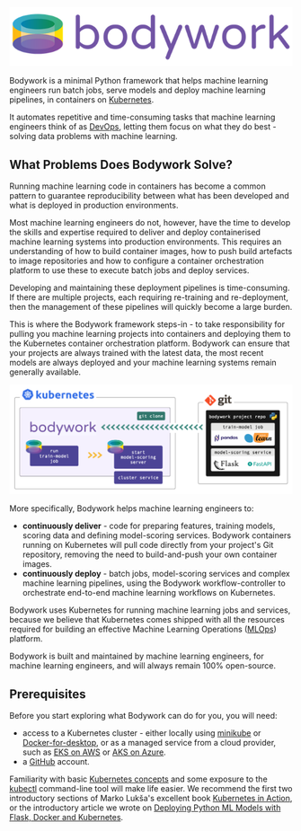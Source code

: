 ![bodywork](images/bodywork_logo.png)

Bodywork is a minimal Python framework that helps machine learning engineers run batch jobs, serve models and deploy machine learning pipelines, in containers on [Kubernetes](https://en.wikipedia.org/wiki/Kubernetes).

It automates repetitive and time-consuming tasks that machine learning engineers think of as [DevOps](https://en.wikipedia.org/wiki/DevOps), letting them focus on what they do best - solving data problems with machine learning.

## What Problems Does Bodywork Solve?

Running machine learning code in containers has become a common pattern to guarantee reproducibility between what has been developed and what is deployed in production environments.

Most machine learning engineers do not, however, have the time to develop the skills and expertise required to deliver and deploy containerised machine learning systems into production environments. This requires an understanding of how to build container images, how to push build artefacts to image repositories and how to configure a container orchestration platform to use these to execute batch jobs and deploy services.

Developing and maintaining these deployment pipelines is time-consuming. If there are multiple projects, each requiring re-training and re-deployment, then the management of these pipelines will quickly become a large burden.

This is where the Bodywork framework steps-in - to take responsibility for pulling you machine learning projects into containers and deploying them to the Kubernetes container orchestration platform. Bodywork can ensure that your projects are always trained with the latest data, the most recent models are always deployed and your machine learning systems remain generally available.

![bodywork_diagram](images/ml_pipeline.png)

More specifically, Bodywork helps machine learning engineers to:

- **continuously deliver** - code for preparing features, training models, scoring data and defining model-scoring services. Bodywork containers running on Kubernetes will pull code directly from your project's Git repository, removing the need to build-and-push your own container images.
- **continuously deploy** - batch jobs, model-scoring services and complex machine learning pipelines, using the Bodywork workflow-controller to orchestrate end-to-end machine learning workflows on Kubernetes.

Bodywork uses Kubernetes for running machine learning jobs and services, because we believe that Kubernetes comes shipped with all the resources required for building an effective Machine Learning Operations ([MLOps](https://en.wikipedia.org/wiki/MLOps)) platform.

Bodywork is built and maintained by machine learning engineers, for machine learning engineers, and will always remain 100% open-source.

## Prerequisites

Before you start exploring what Bodywork can do for you, you will need:

- access to a Kubernetes cluster - either locally using [minikube](https://minikube.sigs.k8s.io/docs/) or [Docker-for-desktop](https://www.docker.com/products/docker-desktop), or as a managed service from a cloud provider, such as [EKS on AWS](https://aws.amazon.com/eks) or [AKS on Azure](https://azure.microsoft.com/en-us/services/kubernetes-service/).
- a [GitHub](https://github.com) account.

Familiarity with basic [Kubernetes concepts](https://kubernetes.io/docs/concepts/) and some exposure to the [kubectl](https://kubernetes.io/docs/reference/kubectl/overview/) command-line tool will make life easier. We recommend the first two introductory sections of Marko Lukša's excellent book [Kubernetes in Action](https://www.manning.com/books/kubernetes-in-action?query=kubernetes), or the introductory article we wrote on [Deploying Python ML Models with Flask, Docker and Kubernetes](https://alexioannides.com/2019/01/10/deploying-python-ml-models-with-flask-docker-and-kubernetes/).
